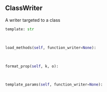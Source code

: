 ## <a id=Peeves.Doc.Writers.ClassWriter>ClassWriter</a>
A writer targeted to a class

```python
template: str
```
<a id=Peeves.Doc.Writers.ClassWriter.load_methods>&nbsp;</a>
```python
load_methods(self, function_writer=None): 
```

<a id=Peeves.Doc.Writers.ClassWriter.format_prop>&nbsp;</a>
```python
format_prop(self, k, o): 
```

<a id=Peeves.Doc.Writers.ClassWriter.template_params>&nbsp;</a>
```python
template_params(self, function_writer=None): 
```

